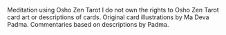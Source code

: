 Meditation using Osho Zen Tarot
I do not own the rights to Osho Zen Tarot card art or descriptions of cards. 
Original card illustrations by Ma Deva Padma. 
Commentaries based on descriptions by Padma.
